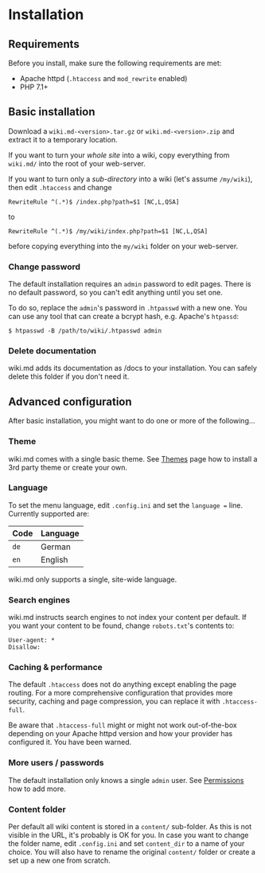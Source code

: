 # Installation

## Requirements

Before you install, make sure the following requirements are met:

* Apache httpd (`.htaccess` and `mod_rewrite` enabled)
* PHP 7.1+

## Basic installation

Download a `wiki.md-<version>.tar.gz` or `wiki.md-<version>.zip` and extract it to a temporary location.

If you want to turn your *whole site* into a wiki, copy everything from `wiki.md/` into the root of your web-server.

If you want to turn only a *sub-directory* into a wiki (let's assume `/my/wiki`), then edit `.htaccess` and change

```
RewriteRule ^(.*)$ /index.php?path=$1 [NC,L,QSA]
```

to

```
RewriteRule ^(.*)$ /my/wiki/index.php?path=$1 [NC,L,QSA]
```

before copying everything into the `my/wiki` folder on your web-server.

### Change password

The default installation requires an `admin` password to edit pages. There is no default password, so you can't edit anything until you set one.

To do so, replace the `admin`'s password in `.htpasswd` with a new one. You can use any tool that can create a bcrypt hash, e.g. Apache's `htpassd`:

```
$ htpasswd -B /path/to/wiki/.htpasswd admin
```

### Delete documentation

wiki.md adds its documentation as /docs to your installation. You can safely delete this folder if you don't need it.

## Advanced configuration

After basic installation, you might want to do one or more of the following...

### Theme

wiki.md comes with a single basic theme. See [Themes](themes.md) page how to install a 3rd party theme or create your own.

### Language

To set the menu language, edit `.config.ini` and set the `language =` line. Currently supported are:

|Code|Language|
|----|--------|
|`de`|German  |
|`en`|English |

wiki.md only supports a single, site-wide language.

### Search engines

wiki.md instructs search engines to not index your content per default. If you want your content to be found, change `robots.txt`'s contents to:

```
User-agent: *
Disallow:
```

### Caching & performance

The default `.htaccess` does not do anything except enabling the page routing. For a more comprehensive configuration that provides more security, caching and page compression, you can replace it with `.htaccess-full`.

Be aware that `.htaccess-full` might or might not work out-of-the-box depending on your Apache httpd version and how your provider has configured it. You have been warned.

### More users / passwords

The default installation only knows a single `admin` user. See [Permissions](permissions.md) how to add more.

### Content folder

Per default all wiki content is stored in a `content/` sub-folder. As this is not visible in the URL, it's probably is OK for you. In case you want to change the folder name, edit `.config.ini` and set `content_dir` to a name of your choice. You will also have to rename the original `content/` folder or create a set up a new one from scratch.
